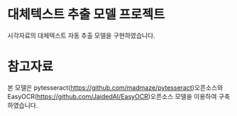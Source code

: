 # 대체텍스트 추출 모델 프로젝트
시각자료의 대체텍스트 자동 추출 모델을 구현하였습니다.

# 참고자료
본 모델은 pytesseract(<https://github.com/madmaze/pytesseract>)오픈소스와 EasyOCR(<https://github.com/JaidedAI/EasyOCR>)오픈소스 모델을 이용하여 구축하였습니다.
